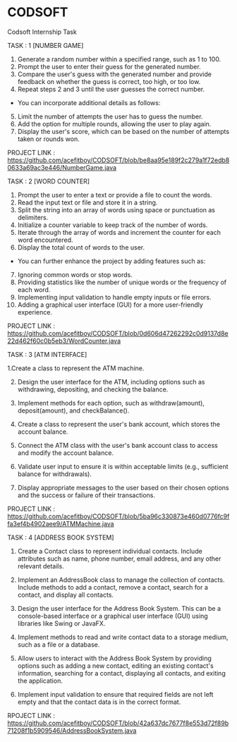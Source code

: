 # CODSOFT
Codsoft Internship Task

TASK : 1 [NUMBER GAME]

1. Generate a random number within a specified range, such as 1 to 100.
2. Prompt the user to enter their guess for the generated number.
3. Compare the user's guess with the generated number and provide feedback on whether the guess
is correct, too high, or too low.
4. Repeat steps 2 and 3 until the user guesses the correct number.

* You can incorporate additional details as follows:

5. Limit the number of attempts the user has to guess the number.
6. Add the option for multiple rounds, allowing the user to play again.
7. Display the user's score, which can be based on the number of attempts taken or rounds won.

PROJECT LINK :  https://github.com/acefitboy/CODSOFT/blob/be8aa95e189f2c279a1f72edb80633a69ac3e446/NumberGame.java

TASK : 2 [WORD COUNTER]

1. Prompt the user to enter a text or provide a file to count the words.
2. Read the input text or file and store it in a string.
3. Split the string into an array of words using space or punctuation as delimiters.
4. Initialize a counter variable to keep track of the number of words.
5. Iterate through the array of words and increment the counter for each word encountered.
6. Display the total count of words to the user.

* You can further enhance the project by adding features such as:

7. Ignoring common words or stop words.
8. Providing statistics like the number of unique words or the frequency of each word.
9. Implementing input validation to handle empty inputs or file errors.
10. Adding a graphical user interface (GUI) for a more user-friendly experience.

PROJECT LINK : https://github.com/acefitboy/CODSOFT/blob/0d606d47262292c0d9137d8e22d462f60c0b5eb3/WordCounter.java

TASK : 3 [ATM INTERFACE]

1.Create a class to represent the ATM machine.

2. Design the user interface for the ATM, including options such as withdrawing, depositing, and
checking the balance.

3. Implement methods for each option, such as withdraw(amount), deposit(amount), and
checkBalance().

4. Create a class to represent the user's bank account, which stores the account balance.
  
5. Connect the ATM class with the user's bank account class to access and modify the account
balance.
6. Validate user input to ensure it is within acceptable limits (e.g., sufficient balance for withdrawals).
7. Display appropriate messages to the user based on their chosen options and the success or failure
of their transactions.

PROJECT LINK :  https://github.com/acefitboy/CODSOFT/blob/5ba96c330873e460d0776fc9ffa3ef4b4902aee9/ATMMachine.java

TASK : 4 [ADDRESS BOOK SYSTEM]

1. Create a Contact class to represent individual contacts. Include attributes such as name, phone
number, email address, and any other relevant details.

2. Implement an AddressBook class to manage the collection of contacts. Include methods to add a
contact, remove a contact, search for a contact, and display all contacts.

3. Design the user interface for the Address Book System. This can be a console-based interface or a
graphical user interface (GUI) using libraries like Swing or JavaFX.

4. Implement methods to read and write contact data to a storage medium, such as a file or a
database.

5. Allow users to interact with the Address Book System by providing options such as adding a new
contact, editing an existing contact's information, searching for a contact, displaying all contacts, and
exiting the application.

6. Implement input validation to ensure that required fields are not left empty and that the contact
data is in the correct format.

RPOJECT LINK : https://github.com/acefitboy/CODSOFT/blob/42a637dc7677f8e553d72f89b71208f1b5909546/AddressBookSystem.java
